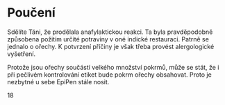 # Poučení

Sdělíte Táni, že prodělala anafylaktickou reakci. Ta byla pravděpodobně způsobena požitím určité potraviny v oné indické restauraci. Patrně se jednalo o ořechy. K potvrzení příčiny je však třeba provést alergologické vyšetření.

Protože jsou ořechy součástí velkého množství pokrmů, může se stát, že i při pečlivém kontrolování etiket bude pokrm ořechy obsahovat. Proto je nezbytné u sebe EpiPen stále nosit.

<div class="w3-center">18</div>